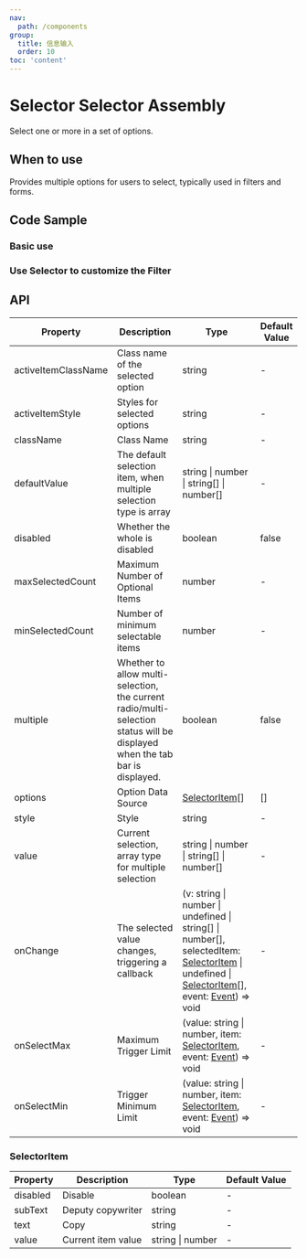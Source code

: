 ```yaml
---
nav:
  path: /components
group:
  title: 信息输入
  order: 10
toc: 'content'
---
```



# Selector Selector Assembly

<!-- <code src="../../docs/components/compatibility.tsx" inline="true"></code> -->

Select one or more in a set of options.
## When to use
Provides multiple options for users to select, typically used in filters and forms.

## Code Sample
### Basic use
<code src="../../demo/pages/Selector/index"></code>

### Use Selector to customize the Filter
<!-- <code src="pages/SelectorFilter/index"></code> -->

## API
| Property                 | Description                  | Type                   | Default Value |
| -------------------- | --------------------- | ---------------------- | ------ |
| activeItemClassName  | Class name of the selected option        | string                 | -      |
| activeItemStyle      | Styles for selected options        | string                 | -      |
| className            | Class Name                  | string                 | -      |
| defaultValue         | The default selection item, when multiple selection type is array | string \| number \| string[] \| number[] | - |
| disabled             | Whether the whole is disabled          | boolean                | false  |
| maxSelectedCount     | Maximum Number of Optional Items    | number                 | -      |
| minSelectedCount     | Number of minimum selectable items    | number                 | -      |
| multiple             | Whether to allow multi-selection, the current radio/multi-selection status will be displayed when the tab bar is displayed. | boolean                | false  |
| options              | Option Data Source            | [SelectorItem](#selectoritem)[] | []     |
| style                | Style                  | string                 | -      |
| value                | Current selection, array type for multiple selection | string \| number \| string[] \| number[] | - |
| onChange             | The selected value changes, triggering a callback | (v: string \| number \| undefined \| string[] \| number[], selectedItem: [SelectorItem](#selectoritem) \| undefined \| [SelectorItem](#selectoritem)[], event: [Event](https://opendocs.alipay.com/mini/framework/event-object)) => void | - |
| onSelectMax          | Maximum Trigger Limit          | (value: string \| number, item: [SelectorItem](#selectoritem), event: [Event](https://opendocs.alipay.com/mini/framework/event-object)) => void | - |
| onSelectMin          | Trigger Minimum Limit          | (value: string \| number, item: [SelectorItem](#selectoritem), event: [Event](https://opendocs.alipay.com/mini/framework/event-object)) => void | - |

### SelectorItem
| Property      | Description          | Type        | Default Value |
| --------- | ------------- | ----------- | ------ |
| disabled  | Disable      | boolean     | -      |
| subText   | Deputy copywriter        | string      | -      |
| text      | Copy          | string      | -      |
| value     | Current item value | string \| number | -      |
